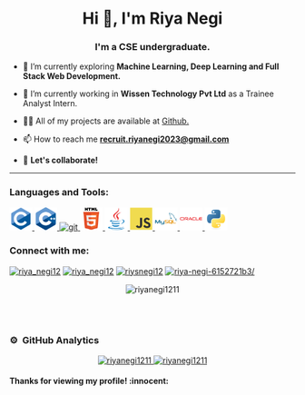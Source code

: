 <h1 align="center">Hi 👋, I'm Riya Negi</h1>
<h3 align="center">I'm a CSE undergraduate.</h3>

- 🔭 I’m currently exploring **Machine Learning, Deep Learning and Full Stack Web Development.**

- 🌱 I’m currently working in **Wissen Technology Pvt Ltd** as a Trainee Analyst Intern.

- 👨‍💻 All of my projects are available at [Github.](https://github.com/riyanegi1211)

- 📫 How to reach me **recruit.riyanegi2023@gmail.com**
- 🤝 **Let's collaborate!** 

***

<h3 align="left">Languages and Tools:</h3>
<p align="left"> <a href="https://www.cprogramming.com/" target="_blank" rel="noreferrer"> 
<img src="https://raw.githubusercontent.com/devicons/devicon/master/icons/c/c-original.svg" alt="c" width="40" height="40"/> </a> <a href="https://www.w3schools.com/cpp/" target="_blank" rel="noreferrer"> 
<img src="https://raw.githubusercontent.com/devicons/devicon/master/icons/cplusplus/cplusplus-original.svg" alt="cplusplus" width="40" height="40"/> </a> <a href="https://www.w3schools.com/css/" target="_blank" rel="noreferrer"> 
<img src="https://www.vectorlogo.zone/logos/git-scm/git-scm-icon.svg" alt="git" width="40" height="40"/> </a> <a href="https://www.w3.org/html/" target="_blank" rel="noreferrer"> 
<img src="https://raw.githubusercontent.com/devicons/devicon/master/icons/html5/html5-original-wordmark.svg" alt="html5" width="40" height="40"/> </a> <a href="https://www.java.com" target="_blank" rel="noreferrer"> 
<img src="https://raw.githubusercontent.com/devicons/devicon/master/icons/java/java-original.svg" alt="java" width="40" height="40"/> </a> <a href="https://developer.mozilla.org/en-US/docs/Web/JavaScript" target="_blank" rel="noreferrer"> 
<img src="https://raw.githubusercontent.com/devicons/devicon/master/icons/javascript/javascript-original.svg" alt="javascript" width="40" height="40"/> </a> <a href="https://www.mysql.com/" target="_blank" rel="noreferrer"> 
<img src="https://raw.githubusercontent.com/devicons/devicon/master/icons/mysql/mysql-original-wordmark.svg" alt="mysql" width="40" height="40"/> </a> <a href="https://www.oracle.com/" target="_blank" rel="noreferrer"> 
<img src="https://raw.githubusercontent.com/devicons/devicon/master/icons/oracle/oracle-original.svg" alt="oracle" width="40" height="40"/> </a> <a href="https://www.python.org" target="_blank" rel="noreferrer"> 
<img src="https://raw.githubusercontent.com/devicons/devicon/master/icons/python/python-original.svg" alt="python" width="40" height="40"/> </a> </p>

<h3 align="left">Connect with me:</h3>
<p align="left">
<a href="https://www.codechef.com/users/riya_negi12" target="blank"><img align="center" src="https://cdn.jsdelivr.net/npm/simple-icons@3.1.0/icons/codechef.svg" alt="riya_negi12" height="30" width="40" /></a>
<a href="https://www.leetcode.com/riya_negi12" target="blank"><img align="center" src="https://raw.githubusercontent.com/rahuldkjain/github-profile-readme-generator/master/src/images/icons/Social/leet-code.svg" alt="riya_negi12" height="30" width="40" /></a>
<a href="https://www.hackerrank.com/riyasnegi12" target="blank"><img align="center" src="https://raw.githubusercontent.com/rahuldkjain/github-profile-readme-generator/master/src/images/icons/Social/hackerrank.svg" alt="riysnegi12" height="30" width="40" /></a>
<a href="https://www.linkedin.com/in/riya-negi-6152721b3//" target="blank"><img align="center" src="https://raw.githubusercontent.com/rahuldkjain/github-profile-readme-generator/master/src/images/icons/Social/linked-in-alt.svg" alt="riya-negi-6152721b3/" height="30" width="40" /></a>


<p align="center"><img align="center" src="https://github-readme-streak-stats.herokuapp.com/?user=riyanegi1211&show_icons=true&theme=gotham" alt="riyanegi1211" /></p>

<br><br>
<!-- GitHub README Stats -->
### ⚙️ &nbsp;GitHub Analytics

<p align="center">
<a href="https://github.com/riyanegi1211">
  <img height="180em" src="https://github-readme-stats.vercel.app/api/top-langs?username=riyanegi1211&show_icons=true&locale=en&layout=compact&theme=gotham" alt="riyanegi1211" />
  <img height="180em" src="https://github-readme-stats.vercel.app/api?username=riyanegi1211&show_icons=true&locale=en&theme=gotham" alt="riyanegi1211" />
</a>
</p>

<h4 align="left"> Thanks for viewing my profile! :innocent:</h4> </p>

